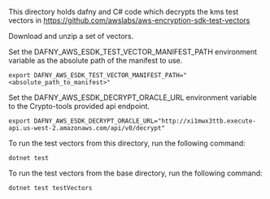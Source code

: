 This directory holds dafny and C# code which decrypts the kms test vectors in https://github.com/awslabs/aws-encryption-sdk-test-vectors

Download and unzip a set of vectors.

Set the DAFNY_AWS_ESDK_TEST_VECTOR_MANIFEST_PATH environment variable as the absolute path of the manifest to use.

```
export DAFNY_AWS_ESDK_TEST_VECTOR_MANIFEST_PATH="<absolute_path_to_manifest>"
```

Set the DAFNY_AWS_ESDK_DECRYPT_ORACLE_URL environment variable to the Crypto-tools provided api endpoint.

```
export DAFNY_AWS_ESDK_DECRYPT_ORACLE_URL="http://xi1mwx3ttb.execute-api.us-west-2.amazonaws.com/api/v0/decrypt"
```


To run the test vectors from this directory, run the following command:

```
dotnet test
```

To run the test vectors from the base directory, run the following command:

```
dotnet test testVectors
```
